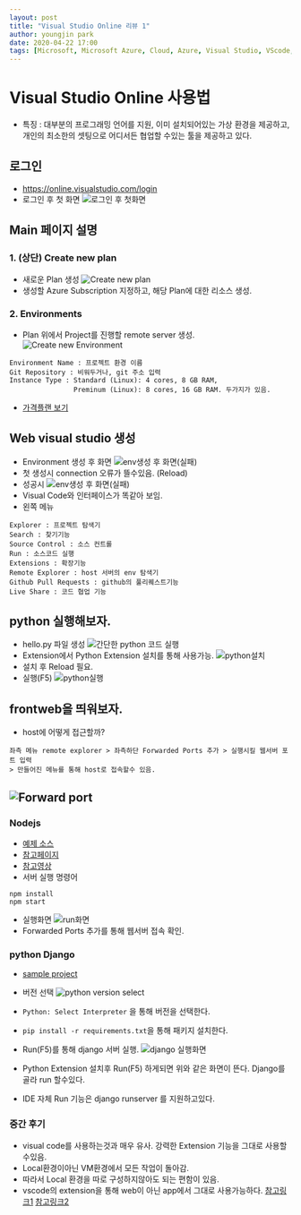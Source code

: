 ```yaml
---
layout: post
title: "Visual Studio Online 리뷰 1"
author: youngjin park
date: 2020-04-22 17:00
tags: [Microsoft, Microsoft Azure, Cloud, Azure, Visual Studio, VScode, VSonline]
---
```


# Visual Studio Online 사용법
- 특징 : 대부분의 프로그래밍 언어를 지원, 이미 설치되어있는 가상 환경을 제공하고,  
개인의 최소한의 셋팅으로 어디서든 협업할 수있는 툴을 제공하고 있다.
## 로그인
- https://online.visualstudio.com/login
- 로그인 후 첫 화면
![로그인 후 첫화면](files/blog/first_main.PNG)

## Main 페이지 설명
### 1. (상단) Create new plan
- 새로운 Plan 생성
![Create new plan](files/blog/NewPlan.PNG)
- 생성할 Azure Subscription 지정하고, 해당 Plan에 대한 리소스 생성.
### 2. Environments
- Plan 위에서 Project를 진행할 remote server 생성.
![Create new Environment](files/blog/NewEnv.PNG)
```buildoutcfg
Environment Name : 프로젝트 환경 이름
Git Repository : 비워두거나, git 주소 입력
Instance Type : Standard (Linux): 4 cores, 8 GB RAM,
                Preminum (Linux): 8 cores, 16 GB RAM. 두가지가 있음.
```
- [가격플랜 보기](https://azure.microsoft.com/ko-kr/pricing/details/visual-studio-online/)

## Web visual studio 생성
- Environment 생성 후 화면
![env생성 후 화면(실패)](files/blog/webenv.PNG)
- 첫 생성시 connection 오류가 뜰수있음. (Reload)
- 성공시
![env생성 후 화면(실패)](files/blog/webenv_suc.PNG)
- Visual Code와 인터페이스가 똑같아 보임.
- 왼쪽 메뉴
```
Explorer : 프로젝트 탐색기
Search : 찾기기능
Source Control : 소스 컨트롤
Run : 소스코드 실행
Extensions : 확장기능
Remote Explorer : host 서버의 env 탐색기
Github Pull Requests : github의 풀리퀘스트기능
Live Share : 코드 협업 기능
```

## python 실행해보자.
- hello.py 파일 생성
![간단한 python 코드 실행](files/blog/Runpython.PNG)
- Extension에서 Python Extension 설치를 통해 사용가능.
![python설치](files/blog/extensionInstallpython.PNG)
- 설치 후 Reload 필요.
- 실행(F5)
![python실행](files/blog/RunpythonRes.PNG)

## frontweb을 띄워보자.
- host에 어떻게 접근할까?
```
좌측 메뉴 remote explorer > 좌측하단 Forwarded Ports 추가 > 실행시킬 웹서버 포트 입력
> 만들어진 메뉴를 통해 host로 접속할수 있음.
```
![Forward port](files/blog/forwardport.PNG)
- 
### Nodejs
- [예제 소스](https://github.com/mate365/AzureDevOpsProblemSolving/tree/master/src)
- [참고페이지](https://code.visualstudio.com/docs/nodejs/nodejs-tutorial)
- [참고영상](https://channel9.msdn.com/Series/Visual-Studio-Online-Monaco/Getting-started-with-nodejs)
- 서버 실행 명령어
```
npm install
npm start
```
- 실행화면
![run화면](files/blog/node_run.PNG)
- Forwarded Ports 추가를 통해 웹서버 접속 확인.
### python Django
- [sample project](https://github.com/mate365/python_web_example)
- 버전 선택
![python version select](files/blog/python_venv_choose.PNG)
- `Python: Select Interpreter` 을 통해 버전을 선택한다.
- `pip install -r requirements.txt`을 통해 패키지 설치한다.
- Run(F5)를 통해 django 서버 실행.
![django 실행화면](files/blog/djangoRun.PNG)

- Python Extension 설치후 Run(F5) 하게되면 위와 같은 화면이 뜬다. Django를 골라 run 할수있다.
- IDE 자체 Run 기능은 django runserver 를 지원하고있다.

### 중간 후기
- visual code를 사용하는것과 매우 유사. 강력한 Extension 기능을 그대로 사용할수있음.
- Local환경이아닌 VM환경에서 모든 작업이 돌아감.
- 따라서 Local 환경을 따로 구성하지않아도 되는 편함이 있음.
- vscode의 extension을 통해 web이 아닌 app에서 그대로 사용가능하다.
[참고링크1](https://evols-atirev.tistory.com/28)
[참고링크2](https://code.visualstudio.com/docs/remote/vsonline)